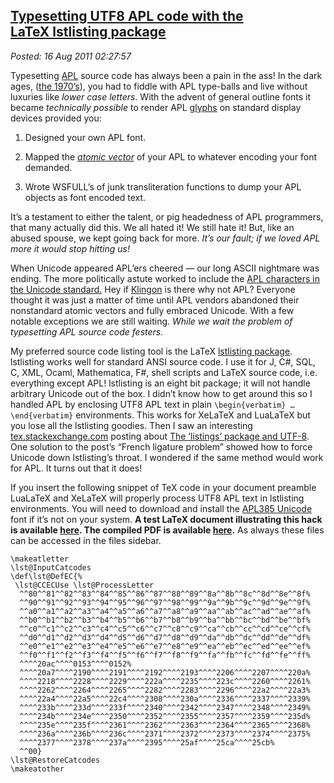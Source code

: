 [Typesetting UTF8 APL code with the LaTeX lstlisting
package](http://bakerjd99.wordpress.com/2011/08/15/typesetting-utf8-apl-code-with-the-latex-lstlisting-package/)
---------------------------------------------------------------------------------------------------------------------------------------------------------------------

*Posted: 16 Aug 2011 02:27:57*

Typesetting
[APL](http://en.wikipedia.org/wiki/APL\_(programming\_language)) source
code has always been a pain in the ass! In the dark ages, ([the
1970’s](http://www.google.com/search?tbm=isch\&hl=en\&source=hp\&biw=994\&bih=584\&q=the+seventies\&gbv=2\&oq=the+seventi)),
you had to fiddle with APL type-balls and live without luxuries like
*lower case letters*. With the advent of general outline fonts it became
*technically possible* to render APL
[glyphs](http://www.merriam-webster.com/dictionary/glyph) on standard
display devices provided you:

1.  Designed your own APL font.

2.  Mapped the *[atomic vector](http://aplwiki.com/AtomicVector)* of
    your APL to whatever encoding your font demanded.

3.  Wrote WSFULL’s of junk transliteration functions to dump your APL
    objects as font encoded text.

It’s a testament to either the talent, or pig headedness of APL
programmers, that many actually did this. We all hated it! We still hate
it! But, like an abused spouse, we kept going back for more. *It’s our
fault; if we loved APL more it would stop hitting us!*

When Unicode appeared APL’ers cheered — our long ASCII nightmare was
ending. The more politically astute worked to include the [APL
characters in the Unicode
standard.](http://aplwiki.com/UnicodeForAplers) Hey if
[Klingon](http://www.evertype.com/standards/csur/klingon.html) is there
why not APL? Everyone thought it was just a matter of time until APL
vendors abandoned their nonstandard atomic vectors and fully embraced
Unicode. With a few notable exceptions we are still waiting. *While we
wait the problem of typesetting APL source code festers.*

My preferred source code listing tool is the LaTeX [lstlisting
package](http://en.wikibooks.org/wiki/LaTeX/Packages/Listings).
lstlisting works well for standard ANSI source code. I use it for J,
C\#, SQL, C, XML, Ocaml, Mathematica, F\#, shell scripts and
LaTeX source code, i.e. everything except APL! lstlisting is an eight
bit package; it will not handle arbitrary Unicode out of the box. I
didn’t know how to get around this so I handled APL by enclosing UTF8
APL text in plain `\begin{verbatim} … \end{verbatim}` environments. This
works for XeLaTeX and LuaLaTeX but you lose all the lstlisting goodies. Then I
saw an interesting
[tex.stackexchange.com](http://tex.stackexchange.com/) posting about
[The ‘listings’ package and
UTF-8](http://tex.stackexchange.com/questions/25391/the-listings-package-and-utf-8).
One solution to the post’s “French ligature problem” showed how to force
Unicode down lstlisting’s throat. I wondered if the same method would
work for APL. It turns out that it does!

If you insert the following snippet of TeX code in your document
preamble LuaLaTeX and XeLaTeX will properly process UTF8 APL text in lstlisting
environments. You will need to download and install the [APL385
Unicode](http://v4.vector.org.uk/resource/) font if it’s not on your
system. **A test LaTeX document illustrating this hack is available
[here](https://www.box.net/shared/62x2208x56lrjy5vkesz). The compiled
PDF is available
[here](https://www.box.net/shared/bnl3n4sqt2h3bhn8bb79).** As always
these files can be accessed in the files sidebar.

    \makeatletter
    \lst@InputCatcodes
    \def\lst@DefEC{%
     \lst@CCECUse \lst@ProcessLetter
      ^^80^^81^^82^^83^^84^^85^^86^^87^^88^^89^^8a^^8b^^8c^^8d^^8e^^8f%
      ^^90^^91^^92^^93^^94^^95^^96^^97^^98^^99^^9a^^9b^^9c^^9d^^9e^^9f%
      ^^a0^^a1^^a2^^a3^^a4^^a5^^a6^^a7^^a8^^a9^^aa^^ab^^ac^^ad^^ae^^af%
      ^^b0^^b1^^b2^^b3^^b4^^b5^^b6^^b7^^b8^^b9^^ba^^bb^^bc^^bd^^be^^bf%
      ^^c0^^c1^^c2^^c3^^c4^^c5^^c6^^c7^^c8^^c9^^ca^^cb^^cc^^cd^^ce^^cf%
      ^^d0^^d1^^d2^^d3^^d4^^d5^^d6^^d7^^d8^^d9^^da^^db^^dc^^dd^^de^^df%
      ^^e0^^e1^^e2^^e3^^e4^^e5^^e6^^e7^^e8^^e9^^ea^^eb^^ec^^ed^^ee^^ef%
      ^^f0^^f1^^f2^^f3^^f4^^f5^^f6^^f7^^f8^^f9^^fa^^fb^^fc^^fd^^fe^^ff%
      ^^^^20ac^^^^0153^^^^0152%
      ^^^^20a7^^^^2190^^^^2191^^^^2192^^^^2193^^^^2206^^^^2207^^^^220a%
      ^^^^2218^^^^2228^^^^2229^^^^222a^^^^2235^^^^223c^^^^2260^^^^2261%
      ^^^^2262^^^^2264^^^^2265^^^^2282^^^^2283^^^^2296^^^^22a2^^^^22a3%
      ^^^^22a4^^^^22a5^^^^22c4^^^^2308^^^^230a^^^^2336^^^^2337^^^^2339%
      ^^^^233b^^^^233d^^^^233f^^^^2340^^^^2342^^^^2347^^^^2348^^^^2349%
      ^^^^234b^^^^234e^^^^2350^^^^2352^^^^2355^^^^2357^^^^2359^^^^235d%
      ^^^^235e^^^^235f^^^^2361^^^^2362^^^^2363^^^^2364^^^^2365^^^^2368%
      ^^^^236a^^^^236b^^^^236c^^^^2371^^^^2372^^^^2373^^^^2374^^^^2375%
      ^^^^2377^^^^2378^^^^237a^^^^2395^^^^25af^^^^25ca^^^^25cb%
      ^^00}
    \lst@RestoreCatcodes
    \makeatother
